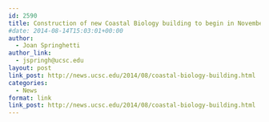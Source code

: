 ```yaml
---
id: 2590
title: Construction of new Coastal Biology building to begin in November
#date: 2014-08-14T15:03:01+00:00
author:
  - Joan Springhetti
author_link:
  - jspringh@ucsc.edu
layout: post
link_post: http://news.ucsc.edu/2014/08/coastal-biology-building.html
categories:
  - News
format: link
link_post: http://news.ucsc.edu/2014/08/coastal-biology-building.html
---
```

